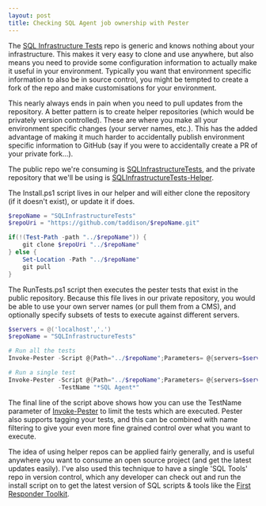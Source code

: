 ```yaml
---
layout: post
title: Checking SQL Agent job ownership with Pester
---
```

The [SQL Infrastructure Tests](https://github.com/taddison/SQLInfrastructureTests) repo is generic and knows nothing about your infrastructure.  This makes it very easy to clone and use anywhere, but also means you need to provide some configuration information to actually make it useful in your environment.  Typically you want that environment specific information to also be in source control, you might be tempted to create a fork of the repo and make customisations for your environment.

This nearly always ends in pain when you need to pull updates from the repository.  A better pattern is to create helper repositories (which would be privately version controlled).  These are where you make all your environment specific changes (your server names, etc.).  This has the added advantage of making it much harder to accidentally publish environment specific information to GitHub (say if you were to accidentally create a PR of your private fork…).

The public repo we're consuming is [SQLInfrastructureTests](https://github.com/taddison/SQLInfrastructureTests), and the private repository that we'll be using is [SQLInfrastructureTests-Helper](https://github.com/taddison/SQLInfrastructureTests-Helper).
<!--more-->
The Install.ps1 script lives in our helper and will either clone the repository (if it doesn't exist), or update it if does.

```powershell
$repoName = "SQLInfrastructureTests"
$repoUri = "https://github.com/taddison/$repoName.git"

if(!(Test-Path -path "../$repoName")) {
    git clone $repoUri "../$repoName"
} else {
    Set-Location -Path "../$repoName"
    git pull
}
```

The RunTests.ps1 script then executes the pester tests that exist in the public repository.  Because this file lives in our private repository, you would be able to use your own server names (or pull them from a CMS), and optionally specify subsets of tests to execute against different servers.

```powershell
$servers = @('localhost','.')
$repoName = "SQLInfrastructureTests"

# Run all the tests
Invoke-Pester -Script @{Path="../$repoName";Parameters= @{servers=$servers}}

# Run a single test
Invoke-Pester -Script @{Path="../$repoName";Parameters= @{servers=$servers}} `
              -TestName "*SQL Agent*"
```

The final line of the script above shows how you can use the TestName parameter of [Invoke-Pester](https://github.com/pester/Pester/wiki/Invoke-Pester) to limit the tests which are executed.  Pester also supports tagging your tests, and this can be combined with name filtering to give your even more fine grained control over what you want to execute.

The idea of using helper repos can be applied fairly generally, and is useful anywhere you want to consume an open source project (and get the latest updates easily).  I've also used this technique to have a single 'SQL Tools' repo in version control, which any developer can check out and run the install script on to get the latest version of SQL scripts & tools like the [First Responder Toolkit](https://github.com/BrentOzarULTD/SQL-Server-First-Responder-Kit).
